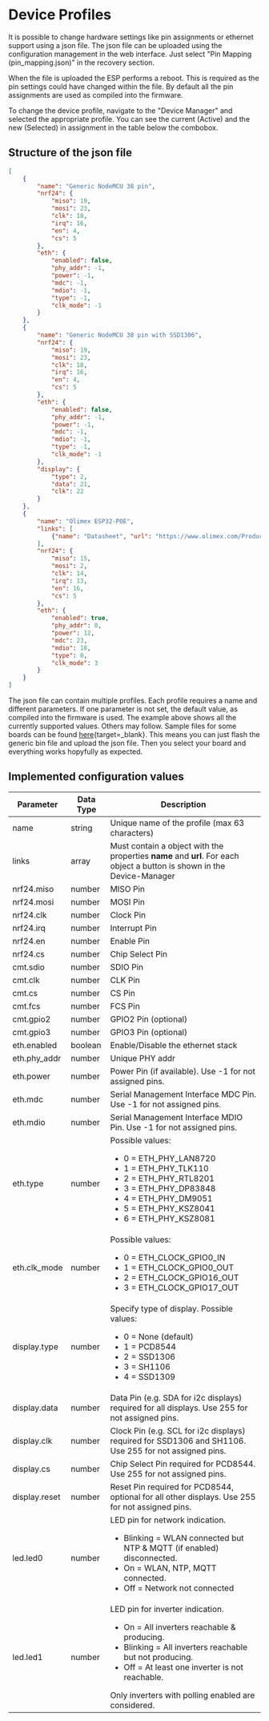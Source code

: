 # Device Profiles

It is possible to change hardware settings like pin assignments or ethernet support using a json file. The json file can be uploaded using the configuration management in the web interface. Just select "Pin Mapping (pin_mapping.json)" in the recovery section.

When the file is uploaded the ESP performs a reboot. This is required as the pin settings could have changed within the file. By default all the pin assignments are used as compiled into the firmware.

To change the device profile, navigate to the "Device Manager" and selected the appropriate profile. You can see the current (Active) and the new (Selected) in assignment in the table below the combobox.

## Structure of the json file

```json
[
    {
        "name": "Generic NodeMCU 38 pin",
        "nrf24": {
            "miso": 19,
            "mosi": 23,
            "clk": 18,
            "irq": 16,
            "en": 4,
            "cs": 5
        },
        "eth": {
            "enabled": false,
            "phy_addr": -1,
            "power": -1,
            "mdc": -1,
            "mdio": -1,
            "type": -1,
            "clk_mode": -1
        }
    },
    {
        "name": "Generic NodeMCU 38 pin with SSD1306",
        "nrf24": {
            "miso": 19,
            "mosi": 23,
            "clk": 18,
            "irq": 16,
            "en": 4,
            "cs": 5
        },
        "eth": {
            "enabled": false,
            "phy_addr": -1,
            "power": -1,
            "mdc": -1,
            "mdio": -1,
            "type": -1,
            "clk_mode": -1
        },
        "display": {
            "type": 2,
            "data": 21,
            "clk": 22
        }
    },
    {
        "name": "Olimex ESP32-POE",
        "links": [
            {"name": "Datasheet", "url": "https://www.olimex.com/Products/IoT/ESP32/ESP32-POE/open-source-hardware"}
        ],
        "nrf24": {
            "miso": 15,
            "mosi": 2,
            "clk": 14,
            "irq": 13,
            "en": 16,
            "cs": 5
        },
        "eth": {
            "enabled": true,
            "phy_addr": 0,
            "power": 12,
            "mdc": 23,
            "mdio": 18,
            "type": 0,
            "clk_mode": 3
        }
    }
]
```

The json file can contain multiple profiles. Each profile requires a name and different parameters. If one parameter is not set, the default value, as compiled into the firmware is used. The example above shows all the currently supported values. Others may follow. Sample files for some boards can be found [here](https://github.com/tbnobody/OpenDTU/tree/master/docs/DeviceProfiles){target=_blank}. This means you can just flash the generic bin file and upload the json file. Then you select your board and everything works hopyfully as expected.

## Implemented configuration values

| Parameter     | Data Type | Description |
| ------------- | --------- | ----------- |
| name          | string    | Unique name of the profile (max 63 characters) |
| links         | array     | Must contain a object with the properties **name** and **url**. For each object a button is shown in the Device-Manager
| nrf24.miso    | number    | MISO Pin |
| nrf24.mosi    | number    | MOSI Pin |
| nrf24.clk     | number    | Clock Pin |
| nrf24.irq     | number    | Interrupt Pin |
| nrf24.en      | number    | Enable Pin |
| nrf24.cs      | number    | Chip Select Pin |
| cmt.sdio      | number    | SDIO Pin |
| cmt.clk       | number    | CLK Pin |
| cmt.cs        | number    | CS Pin |
| cmt.fcs       | number    | FCS Pin |
| cmt.gpio2     | number    | GPIO2 Pin (optional) |
| cmt.gpio3     | number    | GPIO3 Pin (optional) |
| eth.enabled   | boolean   | Enable/Disable the ethernet stack |
| eth.phy_addr  | number    | Unique PHY addr |
| eth.power     | number    | Power Pin (if available). Use -1 for not assigned pins. |
| eth.mdc       | number    | Serial Management Interface MDC Pin. Use -1 for not assigned pins. |
| eth.mdio      | number    | Serial Management Interface MDIO Pin. Use -1 for not assigned pins. |
| eth.type      | number    | Possible values:<ul><li>0 = ETH_PHY_LAN8720</li><li>1 = ETH_PHY_TLK110</li><li>2 = ETH_PHY_RTL8201</li><li>3 = ETH_PHY_DP83848</li><li>4 = ETH_PHY_DM9051</li><li>5 = ETH_PHY_KSZ8041</li><li>6 = ETH_PHY_KSZ8081</li></ul> |
| eth.clk_mode  | number    | Possible values:<ul><li>0 = ETH_CLOCK_GPIO0_IN</li><li>1 = ETH_CLOCK_GPIO0_OUT</li><li>2 = ETH_CLOCK_GPIO16_OUT</li><li>3 = ETH_CLOCK_GPIO17_OUT</li></ul> |
| display.type  | number    | Specify type of display. Possible values:<ul><li>0 = None (default)</li><li>1 = PCD8544</li><li>2 = SSD1306</li><li>3 = SH1106</li><li>4 = SSD1309</li></ul> |
| display.data  | number    | Data Pin (e.g. SDA for i2c displays) required for all displays. Use 255 for not assigned pins. |
| display.clk   | number    | Clock Pin (e.g. SCL for i2c displays) required for SSD1306 and SH1106. Use 255 for not assigned pins. |
| display.cs    | number    | Chip Select Pin required for PCD8544. Use 255 for not assigned pins. |
| display.reset | number    | Reset Pin required for PCD8544, optional for all other displays. Use 255 for not assigned pins. |
| led.led0      | number    | LED pin for network indication. <ul><li>Blinking = WLAN connected but NTP & MQTT (if enabled) disconnected.</li><li>On = WLAN, NTP, MQTT connected.</li><li>Off = Network not connected</li></ul> |
| led.led1      | number    | LED pin for inverter indication. <ul><li>On = All inverters reachable & producing.</li><li>Blinking = All inverters reachable but not producing.</li><li>Off = At least one inverter is not reachable.</li></ul> Only inverters with polling enabled are considered. |
